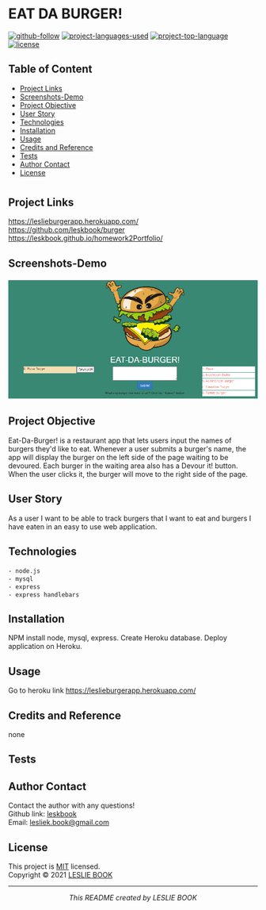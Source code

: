  
  # EAT DA BURGER!
  [![github-follow](https://img.shields.io/github/followers/leskbook?label=Follow&logoColor=purple&style=social)](https://github.com/leskbook)
  [![project-languages-used](https://img.shields.io/github/languages/count/leskbook/burger?color=important)](https://github.com/leskbook/burger)
  [![project-top-language](https://img.shields.io/github/languages/top/leskbook/burger?color=blueviolet)](https://github.com/leskbook/burger)
  [![license](https://img.shields.io/badge/License-MIT-brightgreen.svg)](https://choosealicense.com/licenses/mit/)
  ## Table of Content
  * [ Project Links ](#Project-Links)
  * [ Screenshots-Demo ](#Screenshots)
  * [ Project Objective ](#Project-Objective)
  * [ User Story ](#User-Story)
  * [ Technologies ](#Technologies)
  * [ Installation ](#Installation)
  * [ Usage ](#Usage)
  * [ Credits and Reference ](#Credits-and-Reference)
  * [ Tests ](#Tests)
  * [ Author Contact ](#Author-Contact)
  * [ License ](#License)
  #
  ##  Project Links
  https://leslieburgerapp.herokuapp.com/<br>
  https://github.com/leskbook/burger<br>
  https://leskbook.github.io/homework2Portfolio/

  ## Screenshots-Demo

  <img src="https://github.com/leskbook/burger/blob/master/public/assets/images/proscreenshot.png">
  
  ## Project Objective
  Eat-Da-Burger! is a restaurant app that lets users input the names of burgers they'd like to eat. Whenever a user submits a burger's name, the app will display the burger on the left side of the page waiting to be devoured. Each burger in the waiting area also has a Devour it! button. When the user clicks it, the burger will move to the right side of the page.
  
  ## User Story
  As a user I want to be able to track burgers that I want to eat and burgers I have eaten in an easy to use web application.
  ## Technologies 
  ```
  - node.js
  - mysql
  - express
  - express handlebars
  ```
  
  ## Installation
  NPM install node, mysql, express. Create Heroku database. Deploy application on Heroku.
  ## Usage 
  Go to heroku link https://leslieburgerapp.herokuapp.com/
  
  ## Credits and Reference
  none
  ## Tests
  
  ## Author Contact
  Contact the author with any questions!<br>
  Github link: [leskbook](https://github.com/leskbook)<br>
  Email: lesliek.book@gmail.com
  ## License
  This project is [MIT](https://choosealicense.com/licenses/mit/) licensed.<br />
  Copyright © 2021 [LESLIE BOOK](https://github.com/leskbook)
  
  <hr>
  <p align='center'><i>
  This README created by LESLIE BOOK
  </i></p>
  
